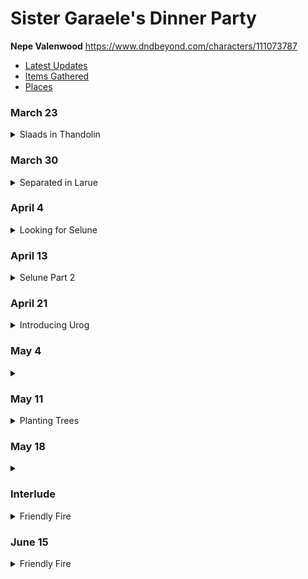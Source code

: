 # Sister Garaele's Dinner Party

**Nepe Valenwood**  https://www.dndbeyond.com/characters/111073787

- [Latest Updates](#eof)
- [Items Gathered](https://github.com/lkemery/Nepe/blob/main/items.md#items-gathered)
- [Places](places.md)


### March 23
<details>
<summary> Slaads in Thandolin </summary>

```
Aspen Casted Divination with Poor Rustle and saw a battle where Nepe and Balazar almost Die.
Based on the vision we're going to appeal to Selune to help us with the upcoming battle.
We see Slaad Tracks into Thandolin. Then they turn into regular tracks size of regular men into town.
We check with Tolbin at the Stonhill in regarding the strangers. He mentions Harbon left and came back.
A Slaad took over Harbon's form!
Outisde in Harbon Westors shed, he returns to slaad form. Casted Fireball on the Slaad and destroy the slaad.
Killed the Gray, Red and Death Slaad in Thandolin
We have a long Rest after the battle
Town is missing the tavern boy.
We take off to Silver Moon to see if we can talk/commune with Selune.
Aspen Lands on a path in trees similar to the ones in the Book Lore of Larue.
Balazar in edge of cave above the forest.
I wound up in the place where we Long rested in the Book Lore of Larue.
```

</details>


### March 30
<details>
<summary>Separated in Larue</summary>

```
All characters separated in Larue. 

Balazar in cave lost bag of holding, has Nepe's cloak and Aspens staff

Found's Nepe's Lute
Edge of the stream, with Aspens cloak and and missing my bracelet. 
Nepe find the bag of holding. I start walking back towards the Great Elm tree.
Aspen missing bracelet and cloak, she finds balazars weapons.
Killed a Berzerker and add great axe added to bag of holding
Aspen and Nepe Meet up and find Varys and Sarlel
Hen egg size garnet, amethyst, aquamarine, pink tourmaline, ...., ....
- Boat Use: Shrimpkin - row open fold
Picking up crystal quarts
Small stack of uncut gems.

Took a short Rest
```

</details>


### April 4
<details>
<summary> Looking for Selune </summary>

```
Attacked By ghasts 

Malaar tells to leave as we land on the island
We find 600 pea sized garnets. 

We fight 

Gargoyles 
Dao 
Behir: https://www.dndbeyond.com/monsters/16804-behir
- Neep got swallowed and killed by the Behir
- saved by balazar

The bile from the Behir is good for polychrome potion.  We bottle two, great for changing your colors.  
We find the Avatar of Selune.  
We rest in the tiny hut with the Avatar. 
```

</details> 

### April 13 
<details> 
<summary>Selune Part 2</summary>

```
So Aspen went ahead with the Avatar and scouted before they left to meet up with Selune

Found a duck boat 
- "waddle" is word for forward
- "quack" word for stop
- The rudder allow for stearing

I pickup up Balazar and we go to the next room where Nepe messes with a Cloaker. 
https://www.dndbeyond.com/monsters/16826-cloaker

Balazar got hit by the brown note.  Pooped his pants 
Nepe and Balazar are frightened

Take the duck boat to an area we couldn't explore before. 

We find 4 baskalisks with a peice of the axe. Kill all 4. 

https://www.dndbeyond.com/monsters/16801-basilisk

Found the googles "Eyes of Minute Seeing".  
+advantange of investigation while examining 

After killing the Trolls under one bed: 
- greater healing potion
- quiver of 20 silvered arrows
- Gnome sized Wooden set of dentures with mother of perls. 

Under the second bed: 
- Sack of 120G 900s 
- Found other peice of axe 

Under third bed: 
- 4 gems unknown

8 bezerkers fought but 5 were enclosed in a bead of force.  (have 2 left)
https://www.dndbeyond.com/magic-items/4583-bead-of-force

- 3 Pickaxes of Force ( +2 strength modifiers )
```

</details> 

### April 21 
<details> 
<summary>Introducing Urog</summary>

```
Aspen is back with Sarel who absorbs the unicorn and turns into Selune.  

Varis explained to Selune what kind of trouble our party.   

Balazar get his axed fixed.  

Selune asks us to seal off the Underdark and put Varyis on the Throne.  

Large Half Orc Berzerker wearing Armor and has a Long Lance.  His name is Urog DaBub.  

We take a long rest.  

Varis teleports us back to Stone Hill Inn, but we travel back to Trancendor Mannor. 

We meet the Fighter Hafling Bruce who can turn into a Giant.  

However we know there are two more slaads left.  A Blue and a Green Slaads are still on the Loose.  

Falcons Hunting Lodge has a bunch of Orcs  

We are teleported to Falcons hunting lodge to help. 

We killed abunch of orcs and found out that Lord Never hired these Orcs to be apart of his army.  

Selune is trying trying to close the underdark with a Ent Tree

```

</details> 


### May 4 
<details>
<summary></summary>
</details> 

### May 11
<details>
<summary>Planting Trees</summary>

```
Varis Transports the party to Neverwinter Library (House of Knowledge).
Party planted an Ent tree in the library grounds to seal off the underdark
Party planted an Ent tree in the graveyard, fought skeletons and bone monsters
Party planted an Ent tree in Chasm District, fought 3 assassins
Party took a long rest at the Library.
```

</details>

### May 18 
<details>
<summary></summary>

```
Party planted an Ent tree in the back of the castle and was attacked by monsters
Party planted an Ent tree in the front of the castle 
Attacked by 9 knights and a dark paladin...party nearly died, Urag died. 
Aspen was turned into an Ape and flung Poo.. Nepe takes mental notes.. 

After killing the enemies, Lissett and Allessaria emerge from the 
castle as Varis and Selune enter castle grounds.
Varis accidentally killed Lissett and Allessaria with a fireball.

```
</details>

### Interlude 

<details>
<summary>Friendly Fire</summary>

Along a crowded street headed to the waterfront, two dock workers shoot the breeze.

“Did you hear the throne changed hands again?”

“Really?! I just got used to the new queen, or rather I got used to avoiding the new queen’s minions. Who’s the new ruler?”

“Varis Galanodel. He used to work for the queen, I think”

“Wait, wasn’t he in charge of the library for a while? I’m pretty sure that’s ‘the disorganized goober’ that Atlavast used to complain about on trivia nights. Something about a new card catalog, maybe?”

“Yeah, that’s the same guy. Some adventurers overthrew the queen or something, I guess he was the next choice. Maybe he’ll be better, or at least less cruel than the last two. I also heard Varis’s queen is a goddess”

“That good looking, huh?”

“No, I mean, yeah, she’s gorgeous, but I was saying she’s literally a goddess. Goddess of a silver forest or maybe nature in general, I can’t remember”

“Think the new guy will be any good?”

“I mean, he can’t be worse. Seems like he’s on the right track. There’s a justice system now, so no more vengeful guards locking people away. Apparently, you have to prove someone did something wrong before execution, and get this, they even get a chance to defend themselves! He also has a plan for kid’s schools, if you can believe it. I guess instead of apprenticeships, kids will go to school for a bit. I don’t know, I feel like the workforce is going to miss the 6-12 year olds that made up the backbone of menial labor.”

“Who is gonna pay for all of that? Taxes will be crushing”

“That’s the thing, I think for now a lot of the process is being funded by the nobles. I think they’re paying more and nothing is changing for us. I think it's penance for the way they treated the chasm district under the queen. He was going to throw them out of the city and take over the trade houses if they didn’t agree. After word spread about how he fire-balled the queen and her priestess, they all buckled pretty quick”

“Did you hear about the big party at the castle last week?”

“No, what was it for?”

“I heard it was in honor of the group of adventurers, probably the same ones that overthrew the queen”

“Oh, right. The fiery freaks? The friendly feinds? The fainting fairies? Gosh, what was their name? They planted all the talking trees too, right?

“Those are treants, they sealed off the underdark and reinforced the city, acting as eyes and ears for any imminent danger. And the adventurers are called The Friendly Fire. Varis named them protectors of the city, so they’re at least on our side and not just a bunch of money hungry mercenaries”

“Their name could be better”

“Regardless, I’m sure Varis will ask them to help keep the city safe, maybe even make improvements, like with the trees”

</details>

<a id="eof">  </a>
### June 15
<details>
<summary> Friendly Fire </summary>

```
-The party visited the new concert hall, played some game of chance and Nepe played music for the concert hall where she played 3 songs and won wide acclaim for her "Brown Note" song.
-At the concert hall we met a high elf sorcerer named Olinath, who agreed to accompany us on our next adventure.  
-Aspen scouted the Pirate base, and determined that there is no easy way to get into the floating island, but determined that the party could take a boat to nearby the island then fly up to it.  It does not appear to have a guard stationed.  There are a few boats moored at the base of the chain, but no discernable way to get up to the floating island.  
-Varis transported the party to Phandalin, where we determined that our home base is in good shape, and the south woods are being cut down to expand the farmland (Apples & Mushrooms).  Aspen casted plant growth on the mushroom farm, causing some distress to the gardeners trying to keep up. Received 1000 gold from the company profits, 2 potions of flying, and sent a message to Adabra for potions of speed, heroism and invisibility.  Transported samples of wine back to Varis to build the business.  
-Visited the House of Knowledge, helped Atlavast find some books to support the school.  Also found a book, Zepherian Tome, that Bruce was able to decipher with his knowledge of the giant language.  The Book has a trapped Genie named Gaze Azam that wants to be set free.  The genie was helping the wizard, Zikron build a flying castle when he trapped him in the book.  The genie said the only way to be set free was if the wizard dies, or intentionally sets the genie free.  If freed, the genie agreed to help the party finish the floating castle, and grant 1 wish.  The wizard is located near Waterdeep.  
-The party decided to go to confront the wizard and went to the docks to book passage to Waterdeep, but found that a massive amount of deep sea creatures were being pushed out from the depths into fisherman nets.  The party investigated the strange occurrence bringing the fish up from the depths by joining the crew of a fishing boat.  While fishing, 2 large ~16-20 foot hunter sharks attacked the party and one was killed by the fishermen, and promptly pulled underwater by a massive force.  The other shark fled that force. The party determined that whatever could eat that giant shark was massive indeed.  The fishing boat captain worried that whatever it was could cause major carnage in Neverwinter.  
-Upon returning we stopped at the Tradehouse where we traded 350 garnets for the Amulet of Health.  The vendor, Volen, also had a Belt of Hill Giant Strength.  Balazar said if a belt of Storm, Cloud or Fire Giant Strength came in his possession let us know first.  He promised with the offering of a copper bowl with inlaid lapis luzi.  Additionally, Nepe insisted on buying Balazar some pants.  He received compliments on the stylish Navy Blue pants with gold slashes and crowds stopped giving him an abnormally wide berth.
-The party reported the incident with the sea monster to Varis, who is going to put the city guard on alert and prepare plans for evacuation.
-The party then decided to get teleported to Phandalin, then transit by land to Waterdeep in effort to find the wizard and set the genie free.  
3 story lines:
1. Free the genie, get a floating castle (A way to assault the Pirates Island?) A wish (for Nepe to forget the Brown note song?)
2. Free the pirates from their floating island
3. Save the town from the giant sea beast
```
</details>













